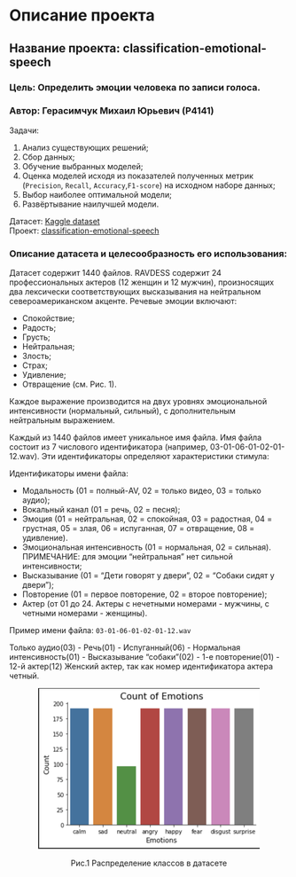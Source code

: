 # Описание проекта
## Название проекта: classification-emotional-speech
### Цель: Определить эмоции человека по записи голоса.
### Автор: Герасимчук Михаил Юрьевич (P4141)


Задачи:
1. Анализ существующих решений;
2. Сбор данных;
3. Обучение выбранных моделей;
4. Оценка моделей исходя из показателей полученных метрик (`Precision`, `Recall`, `Accuracy`,`F1-score`) на исходном наборе данных;
5. Выбор наиболее оптимальной модели;
6. Развёртывание наилучшей модели.
  

Датасет: [Kaggle dataset](https://www.kaggle.com/datasets/uwrfkaggler/ravdess-emotional-speech-audio)  
Проект: [classification-emotional-speech](https://github.com/aimspot/classification-emotional-speech)

### Описание датасета и целесообразность его использования:
Датасет содержит 1440 файлов. RAVDESS содержит 24 профессиональных актеров (12 женщин и 12 мужчин), произносящих два лексически соответствующих высказывания на нейтральном североамериканском акценте. 
Речевые эмоции включают:
- Спокойствие;
- Радость;
- Грусть;
- Нейтральная; 
- Злость;
- Страх;
- Удивление;
- Отвращение (см. Рис. 1).

Каждое выражение производится на двух уровнях эмоциональной интенсивности (нормальный, сильный), с дополнительным нейтральным выражением.

Каждый из 1440 файлов имеет уникальное имя файла. Имя файла состоит из 7 числового идентификатора (например, 03-01-06-01-02-01-12.wav). Эти идентификаторы определяют характеристики стимула:

Идентификаторы имени файла:
* Модальность (01 = полный-AV, 02 = только видео, 03 = только аудио);
* Вокальный канал (01 = речь, 02 = песня);
* Эмоция (01 = нейтральная, 02 = спокойная, 03 = радостная, 04 = грустная, 05 = злая, 06 = испуганная, 07 = отвращение, 08 = удивление).
* Эмоциональная интенсивность (01 = нормальная, 02 = сильная). ПРИМЕЧАНИЕ: для эмоции “нейтральная” нет сильной интенсивности;
* Высказывание (01 = “Дети говорят у двери”, 02 = “Собаки сидят у двери”);
* Повторение (01 = первое повторение, 02 = второе повторение);
* Актер (от 01 до 24. Актеры с нечетными номерами - мужчины, с четными номерами - женщины).

Пример имени файла: `03-01-06-01-02-01-12.wav`

Только аудио(03) - Речь(01) - Испуганный(06) - Нормальная интенсивность(01) - Высказывание “собаки”(02) - 1-е повторение(01) - 12-й актер(12) Женский актер, так как номер идентификатора актера четный.


<div align="center">
    <img src="docs/hist.png" width = 400px>
</div>

<p align="center">Рис.1 Распределение классов в датасете</p>

